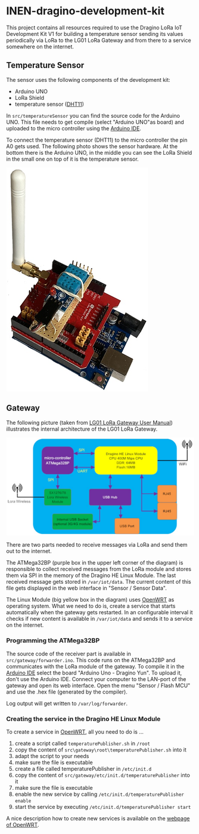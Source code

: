 # INEN-dragino-development-kit

This project contains all resources required to use the Dragino LoRa IoT Development Kit V1 for building a temperature sensor sending its values periodically via LoRa to the LG01 LoRa Gateway and from there to a service somewhere on the internet.

## Temperature Sensor

The sensor uses the following components of the development kit:

* Arduino UNO
* LoRa Shield
* temperature sensor ([DHT11](doc/DHT11-Technical-Data-Sheet-Translated-Version-1143054.pdf))

In `src/temperatureSensor` you can find the source code for the Arduino UNO. This file needs to get compile (select "Arduino UNO"as board) and uploaded to the micro controller using the [Arduino IDE](https://www.arduino.cc/en/software). 

To connect the temperature sensor (DHT11) to the micro controller the pin A0 gets used. The following photo shows the sensor hardware. At the bottom there is the Arduino UNO, in the middle you can see the LoRa Shield in the small one on top of it is the temperature sensor.

![](images/sensor_hardware.jpg)

## Gateway

The following picture (taken from [LG01 LoRa Gateway User Manual](doc/LG01_LoRa_Gateway_User_Manual.pdf)) illustrates the internal architecture of the LG01 LoRa Gateway.

![](images/lg01_system_overview.jpg)

There are two parts needed to receive messages via LoRa and send them out to the internet. 

The ATMega32BP (purple box in the upper left corner of the diagram) is responsible to collect received messages from the LoRa module and stores them via SPI in the memory of the Dragino HE Linux Module. The last received message gets stored in `/var/iot/data`. The current content of this file gets displayed in the web interface in "Sensor / Sensor Data".

The Linux Module (big yellow box in the diagram) uses [OpenWRT](https://openwrt.org/) as operating system. What we need to do is, create a service that starts automatically when the gateway gets restarted. In an configurable interval it checks if new content is available in `/var/iot/data` and sends it to a service on the internet.

### Programming the ATMega32BP
The source code of the receiver part is available in `src/gateway/forwarder.ino`. This code runs on the ATMega32BP and communicates with the LoRa module of the gateway. To compile it in the [Arduino IDE](https://www.arduino.cc/en/software) select the board "Arduino Uno - Dragino Yun". To upload it, don't use the Arduino IDE. Connect your computer to the LAN-port of the gateway and open its web interface. Open the menu "Sensor / Flash MCU" and use the .hex file (generated by the compiler).

Log output will get written to `/var/log/forwarder`.

### Creating the service in the Dragino HE Linux Module

To create a service in [OpenWRT](https://openwrt.org/), all you need to do is ...

1. create a script called `temperaturePublisher.sh` in `/root`
2. copy the content of `src\gateway\root\temperaturePublisher.sh` into it
3. adapt the script to your needs
4. make sure the file is executable
5. create a file called temperaturePublisher in `/etc/init.d`
6. copy the content of `src/gateway/etc/init.d/temperaturePublisher` into it
7. make sure the file is executable
8. enable the new service by calling `/etc/init.d/temperaturePublisher enable`
9. start the service by executing `/etc/init.d/temperaturePublisher start`

A nice description how to create new services is available on the [webpage of OpenWRT](https://openwrt.org/docs/guide-developer/procd-init-script-example).